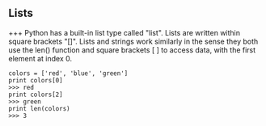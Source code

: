 ## Lists
+++
Python has a built-in list type called "list". Lists are written within square brackets "[]". Lists and strings work similarly in the sense they both use the len() function and square brackets [ ] to access data, with the first element at index 0.
```
colors = ['red', 'blue', 'green']
print colors[0]
>>> red
print colors[2]
>>> green
print len(colors)
>>> 3
```
